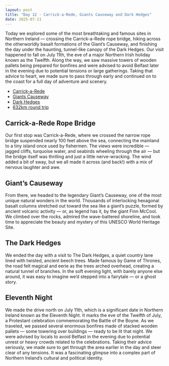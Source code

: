 ```yaml
---
layout: post
title: "Day 12 - Carrick-a-Rede, Giants Causeway and Dark Hedges"
date: 2025-07-11
---
```


Today we explored some of the most breathtaking and famous sites in Northern Ireland — crossing the Carrick-a-Rede rope bridge, hiking across the otherworldly basalt formations of the Giant’s Causeway, and finishing the day under the haunting, tunnel-like canopy of the Dark Hedges. Our visit happened to fall on July 11th, the eve of a major Northern Irish holiday known as the Twelfth. Along the way, we saw massive towers of wooden pallets being prepared for bonfires and were advised to avoid Belfast later in the evening due to potential tensions or large gatherings. Taking that advice to heart, we made sure to pass through early and continued on to the coast for a full day of adventure and scenery.

- [Carrick-a-Rede](https://www.nationaltrust.org.uk/visit/northern-ireland/carrick-a-rede)
- [Giants Causeway](https://www.nationaltrust.org.uk/visit/northern-ireland/giants-causeway)
- [Dark Hedges](https://www.theirishroadtrip.com/the-dark-hedges/)
- [632km round trip](https://www.google.com/maps/dir/Weir's+Bar+%26+Restaurant,+Multy,+Mullingar,+Co.+Westmeath,+N91+T9WY/Carrick-a-Rede+-+National+Trust,+Ballintoy,+Antrim,+Ballycastle,+UK/Giants+Causeway,+Bushmills,+UK/The+Dark+Hedges,+Bregagh+Road,+Stranocum,+Ballymoney,+UK/@54.367961,-7.979121,211314m/data=!3m1!1e3!4m26!4m25!1m5!1m1!1s0x485dc269aa52fa1b:0xf847b3467fe9ee47!2m2!1d-7.3907611!2d53.6246435!1m5!1m1!1s0x4861d356309deebf:0xfc877d7a7a17d382!2m2!1d-6.3324969!2d55.2395335!1m5!1m1!1s0x4860292db380b00b:0xb62c8c955cb00404!2m2!1d-6.5291667!2d55.2322222!1m5!1m1!1s0x48603291a0832537:0xafbab1b6ed2c5e61!2m2!1d-6.380822!2d55.1346929!3e0?entry=ttu&g_ep=EgoyMDI1MDcxMy4wIKXMDSoASAFQAw%3D%3D)

## Carrick-a-Rede Rope Bridge
Our first stop was Carrick-a-Rede, where we crossed the narrow rope bridge suspended nearly 100 feet above the sea, connecting the mainland to a tiny island once used by fishermen. The views were incredible — jagged cliffs, turquoise water, and seabirds wheeling through the air — but the bridge itself was thrilling and just a little nerve-wracking. The wind added a bit of sway, but we all made it across (and back!) with a mix of nervous laughter and awe.

## Giant’s Causeway
From there, we headed to the legendary Giant’s Causeway, one of the most unique natural wonders in the world. Thousands of interlocking hexagonal basalt columns stretched out toward the sea like a giant’s puzzle, formed by ancient volcanic activity — or, as legend has it, by the giant Finn McCool. We climbed over the rocks, admired the wave-battered shoreline, and took time to appreciate the beauty and mystery of this UNESCO World Heritage Site.

## The Dark Hedges
We ended the day with a visit to The Dark Hedges, a quiet country lane lined with twisted, ancient beech trees. Made famous by Game of Thrones, the road felt magical and eerie as the trees arched overhead, creating a natural tunnel of branches. In the soft evening light, with barely anyone else around, it was easy to imagine we’d stepped into a fairytale — or a ghost story.

## Eleventh Night
We made the drive north on July 11th, which is a significant date in Northern Ireland known as the Eleventh Night. It marks the eve of the Twelfth of July, a Protestant celebration commemorating the Battle of the Boyne. As we traveled, we passed several enormous bonfires made of stacked wooden pallets — some towering over buildings — ready to be lit that night. We were advised by locals to avoid Belfast in the evening due to potential unrest or heavy crowds related to the celebrations. Taking their advice seriously, we made sure to get through the area earlier in the day and steer clear of any tensions. It was a fascinating glimpse into a complex part of Northern Ireland’s cultural and political identity.